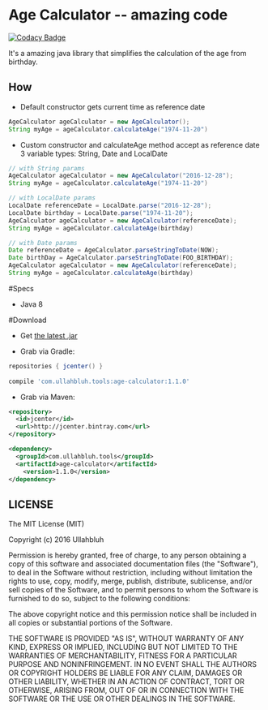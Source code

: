 # Age Calculator -- amazing code
[![Codacy Badge](https://api.codacy.com/project/badge/Grade/961f51107fbf4ccfbdfb9971128b3bec)](https://www.codacy.com/app/juan-urenya/age-calculator?utm_source=github.com&utm_medium=referral&utm_content=juanet3/age-calculator&utm_campaign=badger)


It's a amazing java library that simplifies the calculation of the age from birthday.

How
---
* Default constructor gets current time as reference date
```java
AgeCalculator ageCalculator = new AgeCalculator();
String myAge = ageCalculator.calculateAge("1974-11-20")
```

* Custom constructor and calculateAge method accept as reference date 3 variable types: String, Date and LocalDate
```java
// with String params
AgeCalculator ageCalculator = new AgeCalculator("2016-12-28");
String myAge = ageCalculator.calculateAge("1974-11-20")

// with LocalDate params
LocalDate referenceDate = LocalDate.parse("2016-12-28");
LocalDate birthday = LocalDate.parse("1974-11-20");
AgeCalculator ageCalculator = new AgeCalculator(referenceDate);
String myAge = ageCalculator.calculateAge(birthday)

// with Date params
Date referenceDate = AgeCalculator.parseStringToDate(NOW);
Date birthDay = AgeCalculator.parseStringToDate(FOO_BIRTHDAY);
AgeCalculator ageCalculator = new AgeCalculator(referenceDate);
String myAge = ageCalculator.calculateAge(birthday)
```

#Specs

* Java 8

#Download

* Get <a href="https://github.com/juanet3/age-calculator/releases/download/1.0.0/age-calculator-1.1.0.jar">the latest .jar</a>

* Grab via Gradle:
```groovy
repositories { jcenter() }
    
compile 'com.ullahbluh.tools:age-calculator:1.1.0'
```

* Grab via Maven:
```xml
<repository>
  <id>jcenter</id>
  <url>http://jcenter.bintray.com</url>
</repository>

<dependency>
  <groupId>com.ullahbluh.tools</groupId>
  <artifactId>age-calculator</artifactId>
	<version>1.1.0</version>
</dependency>

```


## LICENSE ##

The MIT License (MIT)

Copyright (c) 2016 Ullahbluh

Permission is hereby granted, free of charge, to any person obtaining a copy
of this software and associated documentation files (the "Software"), to deal
in the Software without restriction, including without limitation the rights
to use, copy, modify, merge, publish, distribute, sublicense, and/or sell
copies of the Software, and to permit persons to whom the Software is
furnished to do so, subject to the following conditions:

The above copyright notice and this permission notice shall be included in all
copies or substantial portions of the Software.

THE SOFTWARE IS PROVIDED "AS IS", WITHOUT WARRANTY OF ANY KIND, EXPRESS OR
IMPLIED, INCLUDING BUT NOT LIMITED TO THE WARRANTIES OF MERCHANTABILITY,
FITNESS FOR A PARTICULAR PURPOSE AND NONINFRINGEMENT. IN NO EVENT SHALL THE
AUTHORS OR COPYRIGHT HOLDERS BE LIABLE FOR ANY CLAIM, DAMAGES OR OTHER
LIABILITY, WHETHER IN AN ACTION OF CONTRACT, TORT OR OTHERWISE, ARISING FROM,
OUT OF OR IN CONNECTION WITH THE SOFTWARE OR THE USE OR OTHER DEALINGS IN THE
SOFTWARE.
